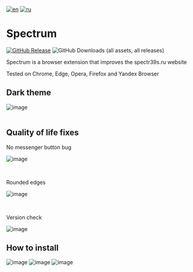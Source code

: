 [![en](https://img.shields.io/badge/lang-EN-red.svg?label=)](https://github.com/Alextimka/Spectrum/blob/main/README.md)
[![ru](https://img.shields.io/badge/lang-RU-green.svg?label=)](https://github.com/Alextimka/Spectrum/blob/main/README/README.ru.md)
# Spectrum

[![GitHub Release](https://img.shields.io/github/v/release/Alextimka/Spectrum?label=&style=flat&logo=github)](https://github.com/Alextimka/Spectrum/releases/latest/download/Spectrum.zip)
![GitHub Downloads (all assets, all releases)](https://img.shields.io/github/downloads/Alextimka/Spectrum/total?label=Downloads&color=red)

Spectrum is a browser extension that improves the spectr39s.ru website

Tested on Chrome, Edge, Opera, Firefox and Yandex Browser

<h2>Dark theme</h2>

![image](https://github.com/Alextimka/Spectrum/assets/59509074/39fb54aa-7236-4a6d-b361-3a5abc83c4b5)
<br><br>
<h2>Quality of life fixes</h2>
<p>No messenger button bug</p>

![image](https://github.com/Alextimka/Spectrum/assets/59509074/0fa0d203-ea7e-4b7d-be0a-43c877be93ed)

<br>
<p>Rounded edges</p>

![image](https://github.com/Alextimka/Spectrum/assets/59509074/b3c58ee1-59ca-413e-9f1e-72627d1c889b)

<br>
<p>Version check</p>

![image](https://github.com/Alextimka/Spectrum/assets/59509074/771f6d1e-36c0-4d23-9113-ffdf083e36e9)

<h2>How to install</h2>

![image](https://github.com/Alextimka/Spectrum/assets/59509074/e0f06eca-55c0-487d-aa89-9893231a774f)
![image](https://github.com/Alextimka/Spectrum/assets/59509074/8da4e707-f9cb-4935-9bce-d26c896f3085)
![image](https://github.com/Alextimka/Spectrum/assets/59509074/e1e515cd-29cb-47c5-86ae-6119ccd8d333)

